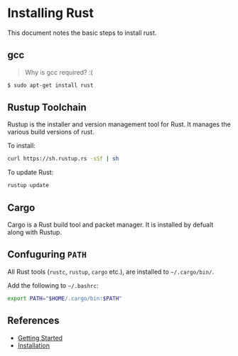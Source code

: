 # Installing Rust
This document notes the basic steps to install rust.

## gcc
> Why is gcc required? :(

```sh
$ sudo apt-get install rust
```

## Rustup Toolchain
Rustup is the installer and version management tool for Rust. It manages the
various build versions of rust.

To install:
```sh
curl https://sh.rustup.rs -sSf | sh
```

To update Rust:
```sh
rustup update
```

## Cargo
Cargo is a Rust build tool and packet manager. It is installed by defualt along
with Rustup.

## Confuguring `PATH`
All Rust tools (`rustc`, `rustup`, `cargo` etc.), are installed to
`~/.cargo/bin/`.

Add the following to `~/.bashrc`:
```sh
export PATH="$HOME/.cargo/bin:$PATH"
```
## References
* [Getting Started](https://www.rust-lang.org/learn/get-started)
* [Installation](https://www.rust-lang.org/tools/install)
